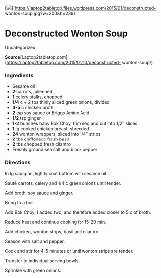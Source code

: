 ﻿

[![](../Images/8f94792b-68ff-4db1-8efa-44c51c4900ac.jpg)](https://laptop2tabletop.files.wordpress.com/2015/01/deconstructed-
wonton-soup.jpg?w=300&h=239)

#  Deconstructed Wonton Soup

Uncategorized

**Source**[Laptop2tabletop.com](https://laptop2tabletop.com/2015/01/10/deconstructed-
wonton-soup/)

###  Ingredients

  * Sesame oil
  *  **2** carrots, julienned
  *  **1** celery stalks, chopped
  *  **1/4** c + 2 tbs thinly sliced green onions, divided
  *  **4-5** c chicken broth
  *  **2** tsp soy sauce or Briggs Amino Acid
  *  **1/2** tsp ginger
  *  **1-2** bunches baby Bok Choy, trimmed and cut into 1/2″ slices
  *  **1** lg cooked chicken breast, shredded
  *  **24** wonton wrappers, sliced into 1/4″ strips
  *  **2** tbs chiffonade fresh basil
  *  **2** tbs chopped fresh cilantro
  * Freshly ground sea salt and black pepper

###  Directions

In lg saucpan, lightly coat bottom with sesame oil.

Sauté carrots, celery and 1/4 c green onions until tender.

Add broth, soy sauce and ginger.

Bring to a boil.

Add Bok Choy; I added two, and therefore added closer to 5 c of broth.

Reduce heat and continue cooking for 15-20 min.

Add chicken, wonton strips, basil and cilantro.

Season with salt and pepper.

Cook and stir for 4-5 minutes or until wonton strips are tender.

Transfer to individual serving bowls.

Sprinkle with green onions.

